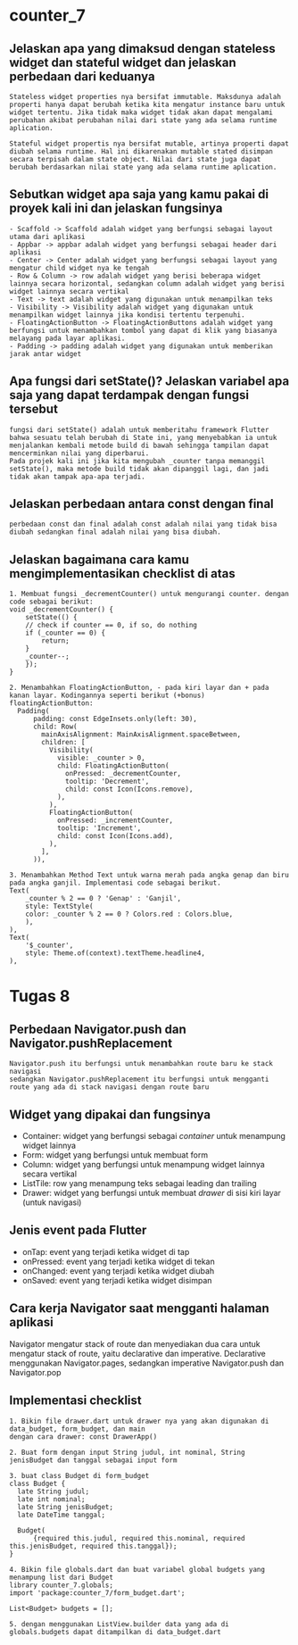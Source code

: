 # counter_7

## Jelaskan apa yang dimaksud dengan stateless widget dan stateful widget dan jelaskan perbedaan dari keduanya
    Stateless widget properties nya bersifat immutable. Maksdunya adalah properti hanya dapat berubah ketika kita mengatur instance baru untuk widget tertentu. Jika tidak maka widget tidak akan dapat mengalami perubahan akibat perubahan nilai dari state yang ada selama runtime aplication.

    Stateful widget propertis nya bersifat mutable, artinya properti dapat diubah selama runtime. Hal ini dikarenakan mutable stated disimpan secara terpisah dalam state object. Nilai dari state juga dapat berubah berdasarkan nilai state yang ada selama runtime aplication.  

## Sebutkan widget apa saja yang kamu pakai di proyek kali ini dan jelaskan fungsinya
    - Scaffold -> Scaffold adalah widget yang berfungsi sebagai layout utama dari aplikasi
    - Appbar -> appbar adalah widget yang berfungsi sebagai header dari aplikasi
    - Center -> Center adalah widget yang berfungsi sebagai layout yang mengatur child widget nya ke tengah
    - Row & Column -> row adalah widget yang berisi beberapa widget lainnya secara horizontal, sedangkan column adalah widget yang berisi widget lainnya secara vertikal
    - Text -> text adalah widget yang digunakan untuk menampilkan teks
    - Visibility -> Visibility adalah widget yang digunakan untuk menampilkan widget lainnya jika kondisi tertentu terpenuhi.
    - FloatingActionButton -> FloatingActionButtons adalah widget yang  berfungsi untuk menambahkan tombol yang dapat di klik yang biasanya melayang pada layar aplikasi.
    - Padding -> padding adalah widget yang digunakan untuk memberikan jarak antar widget

## Apa fungsi dari setState()? Jelaskan variabel apa saja yang dapat terdampak dengan fungsi tersebut   
    fungsi dari setState() adalah untuk memberitahu framework Flutter bahwa sesuatu telah berubah di State ini, yang menyebabkan ia untuk menjalankan kembali metode build di bawah sehingga tampilan dapat mencerminkan nilai yang diperbarui. 
    Pada projek kali ini jika kita mengubah _counter tanpa memanggil setState(), maka metode build tidak akan dipanggil lagi, dan jadi tidak akan tampak apa-apa terjadi.

## Jelaskan perbedaan antara const dengan final
    perbedaan const dan final adalah const adalah nilai yang tidak bisa diubah sedangkan final adalah nilai yang bisa diubah. 

## Jelaskan bagaimana cara kamu mengimplementasikan checklist di atas
    1. Membuat fungsi _decrementCounter() untuk mengurangi counter. dengan code sebagai berikut: 
    void _decrementCounter() {
        setState(() {
        // check if counter == 0, if so, do nothing
        if (_counter == 0) {
            return;
        }
        _counter--;
        });
    }

    2. Menambahkan FloatingActionButton, - pada kiri layar dan + pada kanan layar. Kodingannya seperti berikut (+bonus)
    floatingActionButton:
      Padding(
          padding: const EdgeInsets.only(left: 30),
          child: Row(
            mainAxisAlignment: MainAxisAlignment.spaceBetween,
            children: [
              Visibility(
                visible: _counter > 0,
                child: FloatingActionButton(
                  onPressed: _decrementCounter,
                  tooltip: 'Decrement',
                  child: const Icon(Icons.remove),
                ),
              ),
              FloatingActionButton(
                onPressed: _incrementCounter,
                tooltip: 'Increment',
                child: const Icon(Icons.add),
              ),
            ],
          )),

    3. Menambahkan Method Text untuk warna merah pada angka genap dan biru pada angka ganjil. Implementasi code sebagai berikut.
    Text(
        _counter % 2 == 0 ? 'Genap' : 'Ganjil',
        style: TextStyle(
        color: _counter % 2 == 0 ? Colors.red : Colors.blue,
        ),
    ),           
    Text(
        '$_counter',
        style: Theme.of(context).textTheme.headline4,
    ),


# **Tugas 8**

## Perbedaan Navigator.push dan Navigator.pushReplacement

    Navigator.push itu berfungsi untuk menambahkan route baru ke stack navigasi 
    sedangkan Navigator.pushReplacement itu berfungsi untuk mengganti route yang ada di stack navigasi dengan route baru

## Widget yang dipakai dan fungsinya

-   Container: widget yang berfungsi sebagai _container_ untuk menampung widget lainnya
-   Form: widget yang berfungsi untuk membuat form
-   Column: widget yang berfungsi untuk menampung widget lainnya secara vertikal
-   ListTile: row yang menampung teks sebagai leading dan trailing
-   Drawer: widget yang berfungsi untuk membuat _drawer_ di sisi kiri layar (untuk navigasi)

## Jenis event pada Flutter

-   onTap: event yang terjadi ketika widget di tap
-   onPressed: event yang terjadi ketika widget di tekan
-   onChanged: event yang terjadi ketika widget diubah
-   onSaved: event yang terjadi ketika widget disimpan

## Cara kerja Navigator saat mengganti halaman aplikasi

Navigator mengatur stack of route dan menyediakan dua cara untuk mengatur stack of route, yaitu declarative dan imperative. Declarative menggunakan Navigator.pages, sedangkan imperative Navigator.push dan Navigator.pop

## Implementasi checklist
    1. Bikin file drawer.dart untuk drawer nya yang akan digunakan di data_budget, form_budget, dan main 
    dengan cara drawer: const DrawerApp()

    2. Buat form dengan input String judul, int nominal, String jenisBudget dan tanggal sebagai input form

    3. buat class Budget di form_budget 
    class Budget {
      late String judul;
      late int nominal;
      late String jenisBudget;
      late DateTime tanggal;

      Budget(
          {required this.judul, required this.nominal, required this.jenisBudget, required this.tanggal});
    }

    4. Bikin file globals.dart dan buat variabel global budgets yang menampung list dari Budget
    library counter_7.globals;
    import 'package:counter_7/form_budget.dart';

    List<Budget> budgets = [];

    5. dengan menggunakan ListView.builder data yang ada di globals.budgets dapat ditampilkan di data_budget.dart



